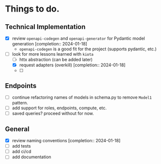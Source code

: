 # Things to do.

## Technical Implementation

- [x] review `openapi-codegen` and `openapi-generator` for Pydantic model generation  [completion:: 2024-01-18]
	- `openapi-codegen` is a good fit for the project (supports pydantic, etc.)
- [ ] look for more lessons learned with `kiota`
	- [ ] httx abstraction (can be added later)
	- [x] request adapters (overkill)  [completion:: 2024-01-18]
	- [ ] 

## Endpoints
- [ ] continue refactoring names of models in schema.py to remove `Model1` pattern.
- [ ] add support for roles, endpoints, compute, etc. 
- [ ] saved queries? proceed without for now. 

## General

- [x] review naming conventions  [completion:: 2024-01-18]
- [ ] add tests
- [ ] add ci/cd
- [ ] add documentation
